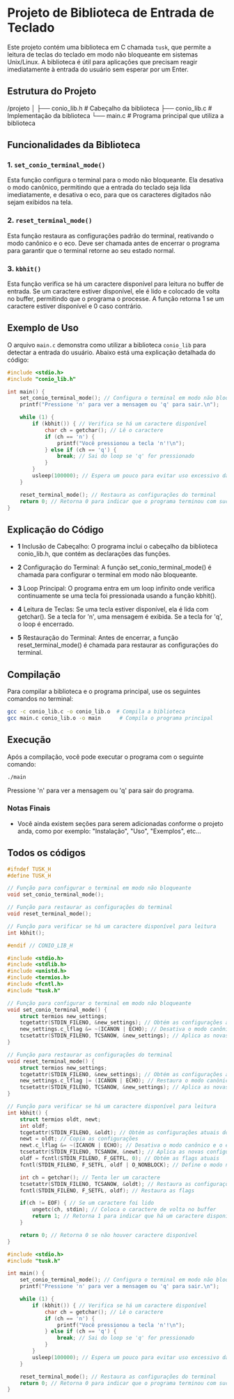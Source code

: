 # Projeto de Biblioteca de Entrada de Teclado

Este projeto contém uma biblioteca em C chamada `tusk`, que permite a leitura de teclas do teclado em modo não bloqueante em sistemas Unix/Linux. A biblioteca é útil para aplicações que precisam reagir imediatamente à entrada do usuário sem esperar por um Enter.

## Estrutura do Projeto

/projeto 
│
├── conio_lib.h # Cabeçalho da biblioteca 
├── conio_lib.c # Implementação da biblioteca 
└── main.c # Programa principal que utiliza a biblioteca

## Funcionalidades da Biblioteca

### 1. `set_conio_terminal_mode()`

Esta função configura o terminal para o modo não bloqueante. Ela desativa o modo canônico, permitindo que a entrada do teclado seja lida imediatamente, e desativa o eco, para que os caracteres digitados não sejam exibidos na tela.

### 2. `reset_terminal_mode()`

Esta função restaura as configurações padrão do terminal, reativando o modo canônico e o eco. Deve ser chamada antes de encerrar o programa para garantir que o terminal retorne ao seu estado normal.

### 3. `kbhit()`

Esta função verifica se há um caractere disponível para leitura no buffer de entrada. Se um caractere estiver disponível, ele é lido e colocado de volta no buffer, permitindo que o programa o processe. A função retorna 1 se um caractere estiver disponível e 0 caso contrário.

## Exemplo de Uso

O arquivo `main.c` demonstra como utilizar a biblioteca `conio_lib` para detectar a entrada do usuário. Abaixo está uma explicação detalhada do código:

```c
#include <stdio.h>
#include "conio_lib.h"

int main() {
    set_conio_terminal_mode(); // Configura o terminal em modo não bloqueante
    printf("Pressione 'n' para ver a mensagem ou 'q' para sair.\n");

    while (1) {
        if (kbhit()) { // Verifica se há um caractere disponível
            char ch = getchar(); // Lê o caractere
            if (ch == 'n') {
                printf("Você pressionou a tecla 'n'!\n");
            } else if (ch == 'q') {
                break; // Sai do loop se 'q' for pressionado
            }
        }
        usleep(100000); // Espera um pouco para evitar uso excessivo da CPU
    }

    reset_terminal_mode(); // Restaura as configurações do terminal
    return 0; // Retorna 0 para indicar que o programa terminou com sucesso
}
```

## Explicação do Código

- **1** Inclusão de Cabeçalho: O programa inclui o cabeçalho da biblioteca conio_lib.h, que contém as declarações das funções.

- **2** Configuração do Terminal: A função set_conio_terminal_mode() é chamada para configurar o terminal em modo não bloqueante.

- **3** Loop Principal: O programa entra em um loop infinito onde verifica continuamente se uma tecla foi pressionada usando a função kbhit().

- **4** Leitura de Teclas: Se uma tecla estiver disponível, ela é lida com getchar(). Se a tecla for 'n', uma mensagem é exibida. Se a tecla for 'q', o loop é encerrado.

- **5** Restauração do Terminal: Antes de encerrar, a função reset_terminal_mode() é chamada para restaurar as configurações do terminal.


## Compilação

Para compilar a biblioteca e o programa principal, use os seguintes comandos no terminal:

```bash
gcc -c conio_lib.c -o conio_lib.o  # Compila a biblioteca
gcc main.c conio_lib.o -o main      # Compila o programa principal
```

## Execução

Após a compilação, você pode executar o programa com o seguinte comando:

```bash
./main
```

Pressione 'n' para ver a mensagem ou 'q' para sair do programa.

### Notas Finais

- Você ainda existem seções para serem adicionadas conforme o projeto anda, como por exemplo: "Instalação", "Uso", "Exemplos", etc...

## Todos os códigos

```tusk.h
#ifndef TUSK_H
#define TUSK_H

// Função para configurar o terminal em modo não bloqueante
void set_conio_terminal_mode();

// Função para restaurar as configurações do terminal
void reset_terminal_mode();

// Função para verificar se há um caractere disponível para leitura
int kbhit();

#endif // CONIO_LIB_H
```

```tusk.c
#include <stdio.h>
#include <stdlib.h>
#include <unistd.h>
#include <termios.h>
#include <fcntl.h>
#include "tusk.h"

// Função para configurar o terminal em modo não bloqueante
void set_conio_terminal_mode() {
    struct termios new_settings;
    tcgetattr(STDIN_FILENO, &new_settings); // Obtém as configurações atuais do terminal
    new_settings.c_lflag &= ~(ICANON | ECHO); // Desativa o modo canônico e o eco
    tcsetattr(STDIN_FILENO, TCSANOW, &new_settings); // Aplica as novas configurações
}

// Função para restaurar as configurações do terminal
void reset_terminal_mode() {
    struct termios new_settings;
    tcgetattr(STDIN_FILENO, &new_settings); // Obtém as configurações atuais do terminal
    new_settings.c_lflag |= (ICANON | ECHO); // Restaura o modo canônico e o eco
    tcsetattr(STDIN_FILENO, TCSANOW, &new_settings); // Aplica as novas configurações
}

// Função para verificar se há um caractere disponível para leitura
int kbhit() {
    struct termios oldt, newt;
    int oldf;
    tcgetattr(STDIN_FILENO, &oldt); // Obtém as configurações atuais do terminal
    newt = oldt; // Copia as configurações
    newt.c_lflag &= ~(ICANON | ECHO); // Desativa o modo canônico e o eco
    tcsetattr(STDIN_FILENO, TCSANOW, &newt); // Aplica as novas configurações
    oldf = fcntl(STDIN_FILENO, F_GETFL, 0); // Obtém as flags atuais
    fcntl(STDIN_FILENO, F_SETFL, oldf | O_NONBLOCK); // Define o modo não bloqueante

    int ch = getchar(); // Tenta ler um caractere
    tcsetattr(STDIN_FILENO, TCSANOW, &oldt); // Restaura as configurações do terminal
    fcntl(STDIN_FILENO, F_SETFL, oldf); // Restaura as flags

    if(ch != EOF) { // Se um caractere foi lido
        ungetc(ch, stdin); // Coloca o caractere de volta no buffer
        return 1; // Retorna 1 para indicar que há um caractere disponível
    }

    return 0; // Retorna 0 se não houver caractere disponível
}
```

```main.c
#include <stdio.h>
#include "tusk.h"

int main() {
    set_conio_terminal_mode(); // Configura o terminal em modo não bloqueante
    printf("Pressione 'n' para ver a mensagem ou 'q' para sair.\n");

    while (1) {
        if (kbhit()) { // Verifica se há um caractere disponível
            char ch = getchar(); // Lê o caractere
            if (ch == 'n') {
                printf("Você pressionou a tecla 'n'!\n");
            } else if (ch == 'q') {
                break; // Sai do loop se 'q' for pressionado
            }
        }
        usleep(100000); // Espera um pouco para evitar uso excessivo da CPU
    }

    reset_terminal_mode(); // Restaura as configurações do terminal
    return 0; // Retorna 0 para indicar que o programa terminou com sucesso
}
```
